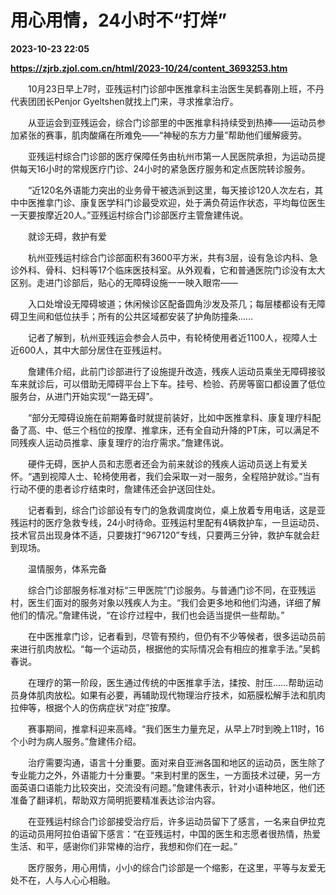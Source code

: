 # 用心用情，24小时不“打烊”

**2023-10-23 22:05**

**https://zjrb.zjol.com.cn/html/2023-10/24/content_3693253.htm**

　　10月23日早上7时，亚残运村门诊部中医推拿科主治医生吴鹤春刚上班，不丹代表团团长Penjor Gyeltshen就找上门来，寻求推拿治疗。

　　从亚运会到亚残运会，综合门诊部里的中医推拿科持续受到热捧——运动员参加紧张的赛事，肌肉酸痛在所难免——“神秘的东方力量”帮助他们缓解疲劳。

　　亚残运村综合门诊部的医疗保障任务由杭州市第一人民医院承担，为运动员提供每天16小时的常规医疗门诊、24小时的紧急医疗服务和定点医院转诊服务。

　　“近120名外语能力突出的业务骨干被选派到这里，每天接诊120人次左右，其中中医推拿门诊、康复医学科门诊最受欢迎，处于满负荷运作状态，平均每位医生一天要按摩近20人。”亚残运村综合门诊部医疗主管詹建伟说。

　　就诊无碍，救护有爱

　　杭州亚残运村综合门诊部面积有3600平方米，共有3层，设有急诊内科、急诊外科、骨科、妇科等17个临床医技科室。从外观看，它和普通医院门诊没有太大区别。走进门诊部后，贴心的无障碍设施一一映入眼帘——

　　入口处增设无障碍坡道；休闲候诊区配备圆角沙发及茶几；每层楼都设有无障碍卫生间和低位扶手；所有的公共区域都安装了护角防撞条……

　　记者了解到，杭州亚残运会参会人员中，有轮椅使用者近1100人，视障人士近600人，其中大部分居住在亚残运村。

　　詹建伟介绍，此前门诊部进行了设施提升改造，残疾人运动员乘坐无障碍接驳车来就诊后，可以借助无障碍平台上下车。挂号、检验、药房等窗口都设置了低位服务台，从进门开始实现“一路无碍”。

　　“部分无障碍设施在前期筹备时就提前装好，比如中医推拿科、康复理疗科配备了高、中、低三个档位的按摩、推拿床，还有全自动升降的PT床，可以满足不同残疾人运动员推拿、康复理疗的治疗需求。”詹建伟说。

　　硬件无碍，医护人员和志愿者还会为前来就诊的残疾人运动员送上有爱关怀。“遇到视障人士、轮椅使用者，我们会采取一对一服务，全程陪护就诊。”当有行动不便的患者诊疗结束时，詹建伟还会护送回住处。

　　记者看到，综合门诊部设有专门的急救调度岗位，桌上放着专用电话，这是亚残运村的医疗急救专线，24小时待命。亚残运村里配有4辆救护车，一旦运动员、技术官员出现身体不适，只要拨打“967120”专线，只要两三分钟，救护车就会赶到现场。

　　温情服务，体系完备

　　综合门诊部服务标准对标“三甲医院”门诊服务。与普通门诊不同，在亚残运村，医生们面对的服务对象以残疾人为主。“我们会更多地和他们沟通，详细了解他们的情况。”詹建伟说，“在诊疗过程中，我们也会适当提供一些帮助。”

　　在中医推拿门诊，记者看到，尽管有预约，但仍有不少等候者，很多运动员前来进行肌肉放松。“每一个运动员，根据他的实际情况会有相应的推拿手法。”吴鹤春说。

　　在理疗的第一阶段，医生通过传统的中医推拿手法，揉按、肘压……帮助运动员身体肌肉放松。如果有必要，再辅助现代物理治疗技术，如筋膜松解手法和肌肉拉伸等，根据个人的伤病症状“对症”按摩。

　　赛事期间，推拿科迎来高峰。“我们医生力量充足，从早上7时到晚上11时，16个小时为病人服务。”詹建伟介绍。

　　治疗需要沟通，语言十分重要。面对来自亚洲各国和地区的运动员，医生除了专业能力之外，外语能力十分重要。“来到村里的医生，一方面技术过硬，另一方面英语口语能力比较突出，交流没有问题。”詹建伟表示，针对小语种地区，他们还准备了翻译机，帮助双方简明扼要精准表达诊治内容。

　　在亚残运村综合门诊部接受治疗后，许多运动员留下了感言，一名来自伊拉克的运动员用阿拉伯语留下感言：“在亚残运村，中国的医生和志愿者很热情，热爱生活、和平，感谢你们非常棒的治疗，我想和你们在一起。”

　　医疗服务，用心用情，小小的综合门诊部是一个缩影，在这里，平等与友爱无处不在，人与人心心相融。